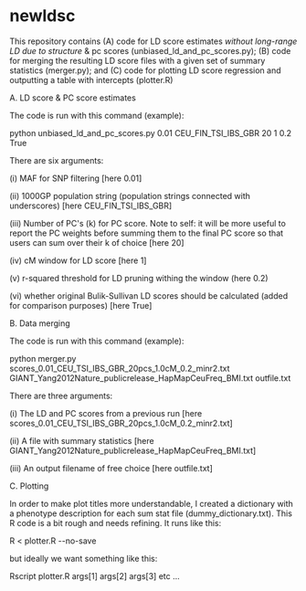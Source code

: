 # newldsc
This repository contains (A) code for LD score estimates *without long-range LD due to structure* & pc scores (unbiased_ld_and_pc_scores.py); (B) code for merging the resulting LD score files with a given set of summary statistics (merger.py); and (C) code for plotting LD score regression and outputting a table with intercepts (plotter.R)

A. LD score & PC score estimates

The code is run with this command (example):

python unbiased_ld_and_pc_scores.py 0.01 CEU_FIN_TSI_IBS_GBR 20 1 0.2 True

There are six arguments:

  (i) MAF for SNP filtering [here 0.01]
  
 (ii) 1000GP population string (population strings connected with underscores) [here CEU_FIN_TSI_IBS_GBR]
 
(iii) Number of PC's (k) for PC score. Note to self: it will be more useful to report the PC weights before summing them to the final PC score so that users can sum over their k of choice [here 20]

 (iv) cM window for LD score [here 1]
 
  (v) r-squared threshold for LD pruning withing the window (here 0.2)
 
  (vi) whether original Bulik-Sullivan LD scores should be calculated (added for comparison purposes) [here True]
  
  
B. Data merging

The code is run with this command (example):

python merger.py scores_0.01_CEU_TSI_IBS_GBR_20pcs_1.0cM_0.2_minr2.txt GIANT_Yang2012Nature_publicrelease_HapMapCeuFreq_BMI.txt outfile.txt

There are three arguments:

  (i) The LD and PC scores from a previous run [here scores_0.01_CEU_TSI_IBS_GBR_20pcs_1.0cM_0.2_minr2.txt]
  
 (ii) A file with summary statistics [here GIANT_Yang2012Nature_publicrelease_HapMapCeuFreq_BMI.txt]
 
(iii) An output filename of free choice [here outfile.txt]

C. Plotting

In order to make plot titles more understandable, I created a dictionary with a phenotype description for each sum stat file (dummy_dictionary.txt). This R code is a bit rough and needs refining. It runs like this:

R < plotter.R --no-save

but ideally we want something like this:

Rscript plotter.R args[1] args[2] args[3] etc ...
